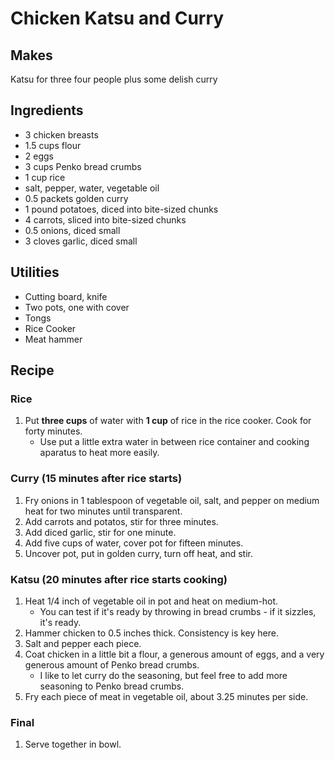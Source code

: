 # Chicken Katsu and Curry

## Makes

Katsu for three four people plus some delish curry

## Ingredients

- 3 chicken breasts
- 1.5 cups flour
- 2 eggs
- 3 cups Penko bread crumbs
- 1 cup rice
- salt, pepper, water, vegetable oil
- 0.5 packets golden curry
- 1 pound potatoes, diced into bite-sized chunks
- 4 carrots, sliced into bite-sized chunks
- 0.5 onions, diced small
- 3 cloves garlic, diced small

## Utilities

- Cutting board, knife
- Two pots, one with cover
- Tongs
- Rice Cooker
- Meat hammer

## Recipe

### Rice
1. Put **three cups** of water with **1 cup** of rice in the rice cooker. Cook
   for forty minutes.
   - Use put a little extra water in between rice container and cooking
     aparatus to heat more easily.

### Curry (15 minutes after rice starts)

1. Fry onions in 1 tablespoon of vegetable oil, salt, and pepper on medium heat for two
   minutes until transparent.
2. Add carrots and potatos, stir for three minutes.
3. Add diced garlic, stir for one minute.
4. Add five cups of water, cover pot for fifteen minutes.
5. Uncover pot, put in golden curry, turn off heat, and stir.

### Katsu (20 minutes after rice starts cooking)
1. Heat 1/4 inch of vegetable oil in pot and heat on medium-hot. 
   - You can test if it's ready by throwing in bread crumbs - if it sizzles,
     it's ready.
2. Hammer chicken to 0.5 inches thick. Consistency is key here.
3. Salt and pepper each piece.
4. Coat chicken in a little bit a flour, a generous amount of eggs, and a very
   generous amount of Penko bread crumbs.
   - I like to let curry do the seasoning, but feel free to add more seasoning
     to Penko bread crumbs.
5. Fry each piece of meat in vegetable oil, about 3.25 minutes per side.

### Final
1. Serve together in bowl.
